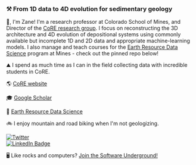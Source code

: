 ### ⚒️ From 1D data to 4D evolution for sedimentary geology 

:wave:, I'm Zane! I'm a research professor at Colorado School of Mines, and Director of the [CoRE research group](https://core.mines.edu). I focus on reconstructing the 3D architecture and 4D evolution of depositional systems using commonly available but incomplete 1D and 2D data and appropriate machine-learning models. I also manage and teach courses for the [Earth Resource Data Science](https://online.mines.edu/earth-resources-online/) program at Mines - check out the pinned repo below!

⛰️ I spend as much time as I can in the field collecting data with incredible students in CoRE.

🌎 [CoRE website](https://core.mines.edu)

🎓 [Google Scholar](https://scholar.google.com/citations?user=58dKXjAAAAAJ&hl=en)

🐍 [Earth Resource Data Science](https://online.mines.edu/earth-resources-online/)

🚲 I enjoy mountain and road biking when I'm not geologizing.

[![Twitter](https://img.shields.io/twitter/url/https/twitter.com/zanejobe.svg?style=social&label=Follow%20%40zanejobe)](https://twitter.com/cloudposse)
<br />
[![LinkedIn Badge](https://img.shields.io/badge/LinkedIn-Profile-informational?style=flat&logo=linkedin&logoColor=white&color=0D76A8)](https://www.linkedin.com/in/zane-jobe/)
<br />

🖥️ Like rocks and computers? [Join the Software Underground!](https://softwareunderground.org/slack)

<!--
<a href="https://github.com/anuraghazra/github-readme-stats">
  <img align="center" src="https://github-readme-stats.vercel.app/api?username=zanejobe&hide=stars&show_icons=true&count_private=true" />
</a>
<a href="https://github.com/anuraghazra/convoychat">
  <img align="center" src="https://github-readme-stats.vercel.app/api/top-langs/?username=zanejobe&hide=Jupyter%20Notebook&layout=compact" />
</a>
-->
